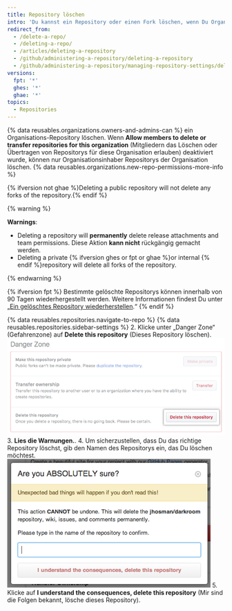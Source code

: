 ```yaml
---
title: Repository löschen
intro: 'Du kannst ein Repository oder einen Fork löschen, wenn Du Organisationsinhaber bist oder über Administratorberechtigungen für das Repository oder den Fork verfügst. Durch das Löschen eines geforkten Repositorys wird das vorgelagerte Repository nicht gelöscht.'
redirect_from:
  - /delete-a-repo/
  - /deleting-a-repo/
  - /articles/deleting-a-repository
  - /github/administering-a-repository/deleting-a-repository
  - /github/administering-a-repository/managing-repository-settings/deleting-a-repository
versions:
  fpt: '*'
  ghes: '*'
  ghae: '*'
topics:
  - Repositories
---
```


{% data reusables.organizations.owners-and-admins-can %} ein Organisations-Repository löschen. Wenn **Allow members to delete or transfer repositories for this organization** (Mitgliedern das Löschen oder Übertragen von Repositorys für diese Organisation erlauben) deaktiviert wurde, können nur Organisationsinhaber Repositorys der Organisation löschen. {% data reusables.organizations.new-repo-permissions-more-info %}

{% ifversion not ghae %}Deleting a public repository will not delete any forks of the repository.{% endif %}

{% warning %}

**Warnings**:

- Deleting a repository will **permanently** delete release attachments and team permissions. Diese Aktion **kann nicht** rückgängig gemacht werden.
- Deleting a private {% ifversion ghes or fpt or ghae %}or internal {% endif %}repository will delete all forks of the repository.

{% endwarning %}

{% ifversion fpt %}
Bestimmte gelöschte Repositorys können innerhalb von 90 Tagen wiederhergestellt werden. Weitere Informationen findest Du unter „[Ein gelöschtes Repository wiederherstellen](/articles/restoring-a-deleted-repository).“
{% endif %}

{% data reusables.repositories.navigate-to-repo %}
{% data reusables.repositories.sidebar-settings %}
2. Klicke unter „Danger Zone“ (Gefahrenzone) auf **Delete this repository** (Dieses Repository löschen). ![Schaltfläche „Repository deletion" (Repository Löschung)](/assets/images/help/repository/repo-delete.png)
3. **Lies die Warnungen.**.
4. Um sicherzustellen, dass Du das richtige Repository löschst, gib den Namen des Repositorys ein, das Du löschen möchtest. ![Lösch-Kennzeichnung](/assets/images/help/repository/repo-delete-confirmation.png)
5. Klicke auf **I understand the consequences, delete this repository** (Mir sind die Folgen bekannt, lösche dieses Repository).
